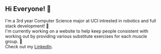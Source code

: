 ## Hi Everyone! 👋

I'm a 3rd year Computer Science major at UCI intrested in robotics and full stack development! 🤖   
I'm currently working on a website to help keep people consistent with working out by providing various substitute exercises for each muscle group. 💪   
Check out my [LinkedIn](https://www.linkedin.com/in/majd-katabi-697836286/).  
<!--
**MajdKatabi/MajdKatabi** is a ✨ _special_ ✨ repository because its `README.md` (this file) appears on your GitHub profile.

Here are some ideas to get you started:

- 🔭 I’m currently working on ...
- 🌱 I’m currently learning ...
- 👯 I’m looking to collaborate on ...
- 🤔 I’m looking for help with ...
- 💬 Ask me about ...
- 📫 How to reach me: ...
- 😄 Pronouns: ...
- ⚡ Fun fact: ...
-->
